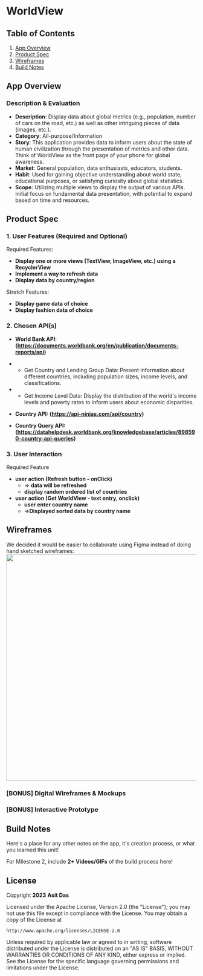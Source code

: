 # **WorldView**

## Table of Contents

1. [App Overview](#App-Overview)
1. [Product Spec](#Product-Spec)
1. [Wireframes](#Wireframes)
1. [Build Notes](#Build-Notes)

## App Overview

### Description & Evaluation
<!-- Evaluation of your app across the following attributes -->

- **Description**: Display data about global metrics (e.g., population, number of cars on the road, etc.) as well as other intriguing pieces of data (images, etc.).
- **Category**: All-purpose/Information
- **Story**: This application provides data to inform users about the state of human civilization through the presentation of metrics and other data. Think of WorldView as the front page of your phone for global awareness.
- **Market**: General population, data enthusiasts, educators, students.
- **Habit**: Used for gaining objective understanding about world state, educational purposes, or satisfying curiosity about global statistics.
- **Scope**: Utilizing multiple views to display the output of various APIs. Initial focus on fundamental data presentation, with potential to expand based on time and resources.
## Product Spec

### 1. User Features (Required and Optional)

Required Features:

- **Display one or more views (TextView, ImageView, etc.) using a RecyclerView**
- **Implement a way to refresh data**
- **Display data by country/region**

Stretch Features:

- **Display game data of choice**
- **Display fashion data of choice**

### 2. Chosen API(s)
- **World Bank API: (https://documents.worldbank.org/en/publication/documents-reports/api)**
- - Get Country and Lending Group Data: Present information about different countries, including population sizes, income levels, and classifications.

- - Get Income Level Data: Display the distribution of the world's income levels and poverty rates to inform users about economic disparities.

- **Country API: (https://api-ninjas.com/api/country)**
- **Country Query API: (https://datahelpdesk.worldbank.org/knowledgebase/articles/898590-country-api-queries)**

### 3. User Interaction

Required Feature

- **user action (Refresh button - onClick)**
  - => **data will be refreshed**
  - **display random ordered list of countries**
- **user action (Get WorldView - text entry, onclick)**
    - **user enter country name**
    - =>**Displayed sorted data by country name**
    
## Wireframes

<!-- Add picture of your hand sketched wireframes in this section -->
We decided it would be easier to collaborate using Figma instead of doing hand sketched wireframes:
<img src="[https://i.imgur.com/ZolSfxM.png]" width=600>

### [BONUS] Digital Wireframes & Mockups

### [BONUS] Interactive Prototype

## Build Notes

Here's a place for any other notes on the app, it's creation 
process, or what you learned this unit!  

For Milestone 2, include **2+ Videos/GIFs** of the build process here!

## License

Copyright **2023** **Asit Das**

Licensed under the Apache License, Version 2.0 (the "License");
you may not use this file except in compliance with the License.
You may obtain a copy of the License at

    http://www.apache.org/licenses/LICENSE-2.0

Unless required by applicable law or agreed to in writing, software
distributed under the License is distributed on an "AS IS" BASIS,
WITHOUT WARRANTIES OR CONDITIONS OF ANY KIND, either express or implied.
See the License for the specific language governing permissions and
limitations under the License.
